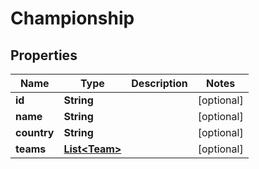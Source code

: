 

# Championship


## Properties

| Name | Type | Description | Notes |
|------------ | ------------- | ------------- | -------------|
|**id** | **String** |  |  [optional] |
|**name** | **String** |  |  [optional] |
|**country** | **String** |  |  [optional] |
|**teams** | [**List&lt;Team&gt;**](Team.md) |  |  [optional] |



